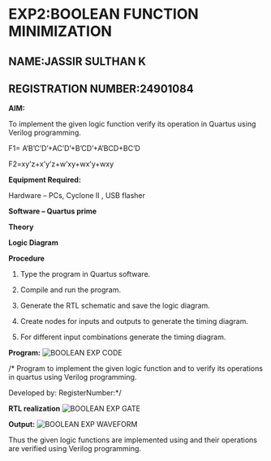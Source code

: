 # EXP2:BOOLEAN FUNCTION MINIMIZATION
## NAME:JASSIR SULTHAN K
## REGISTRATION NUMBER:24901084
**AIM:**

To implement the given logic function verify its operation in Quartus using Verilog programming.

F1= A’B’C’D’+AC’D’+B’CD’+A’BCD+BC’D 

F2=xy’z+x’y’z+w’xy+wx’y+wxy

**Equipment Required:**

Hardware – PCs, Cyclone II , USB flasher

**Software – Quartus prime**

**Theory**

**Logic Diagram**

**Procedure**

1.	Type the program in Quartus software.

2.	Compile and run the program.

3.	Generate the RTL schematic and save the logic diagram.

4.	Create nodes for inputs and outputs to generate the timing diagram.

5.	For different input combinations generate the timing diagram.


**Program:**
![BOOLEAN EXP CODE](https://github.com/user-attachments/assets/e57b389c-32eb-43ab-92da-907aaa47cf3a)

/* Program to implement the given logic function and to verify its operations in quartus using Verilog programming. 

Developed by: RegisterNumber:*/


**RTL realization**
![BOOLEAN EXP GATE](https://github.com/user-attachments/assets/3aa334a2-d38d-4d5a-9d89-109a2349062e)

**Output:**
![BOOLEAN EXP WAVEFORM](https://github.com/user-attachments/assets/fbe84965-41f8-4af3-8f02-eb276868887f)



Thus the given logic functions are implemented using and their operations are verified using Verilog programming.

